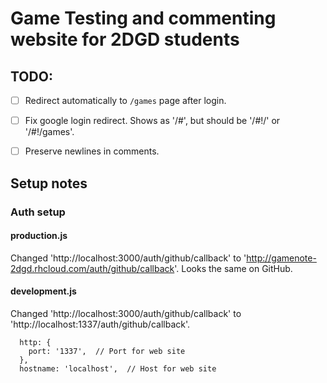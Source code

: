 # Game Testing and commenting website for 2DGD students

## TODO:

- [ ] Redirect automatically to `/games` page after login.
- [ ] Fix google login redirect. Shows as '/#', but should be '/#!/' or '/#!/games'.
- [ ] Preserve newlines in comments.


## Setup notes

### Auth setup

#### production.js
Changed 'http://localhost:3000/auth/github/callback' to
'http://gamenote-2dgd.rhcloud.com/auth/github/callback'. Looks the same on GitHub.

#### development.js
Changed 'http://localhost:3000/auth/github/callback' to
'http://localhost:1337/auth/github/callback'.

```
  http: {
	port: '1337',  // Port for web site
  },
  hostname: 'localhost',  // Host for web site
```
